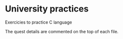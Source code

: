 # University practices
Exercicies to practice C language

The quest details are commented on the top of each file.
